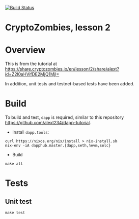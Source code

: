 [![Build Status](https://travis-ci.org/alext234/crypto-zombies-l2.svg?branch=master)](https://travis-ci.org/alext234/crypto-zombies-l2)

# CryptoZombies, lesson 2


# Overview

This is from the tutorial at https://share.cryptozombies.io/en/lesson/2/share/alext?id=Z2l0aHVifDE2MjQ1MjI=
 
In addition, unit tests and testnet-based tests have been added.

# Build 

To build and test, `dapp` is required, similar to this repository https://github.com/alext234/dapp-tutorial.

- Install `dapp.tools`:

```
curl https://nixos.org/nix/install > nix-install.sh
nix-env -iA dapphub.master.{dapp,seth,hevm,solc}

```
- Build

```
make all
```

# Tests

## Unit test

```
make test
```

